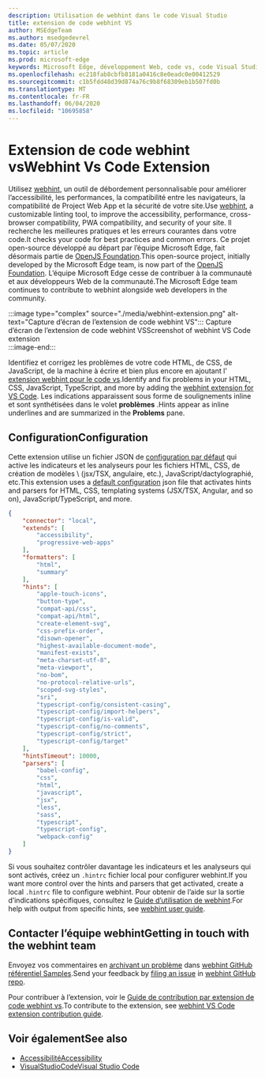 ```yaml
---
description: Utilisation de webhint dans le code Visual Studio
title: extension de code webhint VS
author: MSEdgeTeam
ms.author: msedgedevrel
ms.date: 05/07/2020
ms.topic: article
ms.prod: microsoft-edge
keywords: Microsoft Edge, développement Web, code vs, code Visual Studio, webhint
ms.openlocfilehash: ec218fab8cbfb8181a0416c8e0eadc0e00412529
ms.sourcegitcommit: c1b5fdd48d39d874a76c9b8f68309eb1b507fd0b
ms.translationtype: MT
ms.contentlocale: fr-FR
ms.lasthandoff: 06/04/2020
ms.locfileid: "10695858"
---
```

# <span data-ttu-id="24656-104">Extension de code webhint vs</span><span class="sxs-lookup"><span data-stu-id="24656-104">Webhint Vs Code Extension</span></span>  

<span data-ttu-id="24656-105">Utilisez [webhint][WebhintMain], un outil de débordement personnalisable pour améliorer l’accessibilité, les performances, la compatibilité entre les navigateurs, la compatibilité de Project Web App et la sécurité de votre site.</span><span class="sxs-lookup"><span data-stu-id="24656-105">Use [webhint][WebhintMain], a customizable linting tool, to improve the accessibility, performance, cross-browser compatibility, PWA compatibility, and security of your site.</span></span>  <span data-ttu-id="24656-106">Il recherche les meilleures pratiques et les erreurs courantes dans votre code.</span><span class="sxs-lookup"><span data-stu-id="24656-106">It checks your code for best practices and common errors.</span></span> <span data-ttu-id="24656-107">Ce projet open-source développé au départ par l’équipe Microsoft Edge, fait désormais partie de [OpenJS Foundation][OpenjsFoundation].</span><span class="sxs-lookup"><span data-stu-id="24656-107">This open-source project, initially developed by the Microsoft Edge team, is now part of the [OpenJS Foundation][OpenjsFoundation].</span></span>  <span data-ttu-id="24656-108">L’équipe Microsoft Edge cesse de contribuer à la communauté et aux développeurs Web de la communauté.</span><span class="sxs-lookup"><span data-stu-id="24656-108">The Microsoft Edge team continues to contribute to webhint alongside web developers in the community.</span></span>  

:::image type="complex" source="./media/webhint-extension.png" alt-text="Capture d’écran de l’extension de code webhint VS":::
   <span data-ttu-id="24656-110">Capture d’écran de l’extension de code webhint VS</span><span class="sxs-lookup"><span data-stu-id="24656-110">Screenshot of webhint VS Code extension</span></span>  
:::image-end:::

<!--![Screenshot of webhint VS Code extension][ImageWebhintExtension]  -->  

<span data-ttu-id="24656-111">Identifiez et corrigez les problèmes de votre code HTML, de CSS, de JavaScript, de la machine à écrire et bien plus encore en ajoutant l' [extension webhint pour le code vs][VisualstudioMarketplaceWebhint].</span><span class="sxs-lookup"><span data-stu-id="24656-111">Identify and fix problems in your HTML, CSS, JavaScript, TypeScript, and more by adding the [webhint extension for VS Code][VisualstudioMarketplaceWebhint].</span></span>  <span data-ttu-id="24656-112">Les indications apparaissent sous forme de soulignements inline et sont synthétisées dans le volet **problèmes** .</span><span class="sxs-lookup"><span data-stu-id="24656-112">Hints appear as inline underlines and are summarized in the **Problems** pane.</span></span>  

## <span data-ttu-id="24656-113">Configuration</span><span class="sxs-lookup"><span data-stu-id="24656-113">Configuration</span></span>  

<span data-ttu-id="24656-114">Cette extension utilise un fichier JSON de [configuration par défaut][GithubWebhintioIndexjson] qui active les indicateurs et les analyseurs pour les fichiers HTML, CSS, de création de modèles \ (jsx/TSX, angulaire, etc.), JavaScript/dactylographié, etc.</span><span class="sxs-lookup"><span data-stu-id="24656-114">This extension uses a [default configuration][GithubWebhintioIndexjson] json file that activates hints and parsers for HTML, CSS, templating systems \(JSX/TSX, Angular, and so on\), JavaScript/TypeScript, and more.</span></span>  

```json
{
    "connector": "local",
    "extends": [
        "accessibility",
        "progressive-web-apps"
    ],
    "formatters": [
        "html",
        "summary"
    ],
    "hints": [
        "apple-touch-icons",
        "button-type",
        "compat-api/css",
        "compat-api/html",
        "create-element-svg",
        "css-prefix-order",
        "disown-opener",
        "highest-available-document-mode",
        "manifest-exists",
        "meta-charset-utf-8",
        "meta-viewport",
        "no-bom",
        "no-protocol-relative-urls",
        "scoped-svg-styles",
        "sri",
        "typescript-config/consistent-casing",
        "typescript-config/import-helpers",
        "typescript-config/is-valid",
        "typescript-config/no-comments",
        "typescript-config/strict",
        "typescript-config/target"
    ],
    "hintsTimeout": 10000,
    "parsers": [
        "babel-config",
        "css",
        "html",
        "javascript",
        "jsx",
        "less",
        "sass",
        "typescript",
        "typescript-config",
        "webpack-config"
    ]
}
```  

<span data-ttu-id="24656-115">Si vous souhaitez contrôler davantage les indicateurs et les analyseurs qui sont activés, créez un `.hintrc` fichier local pour configurer webhint.</span><span class="sxs-lookup"><span data-stu-id="24656-115">If you want more control over the hints and parsers that get activated, create a local `.hintrc` file to configure webhint.</span></span>  <span data-ttu-id="24656-116">Pour obtenir de l’aide sur la sortie d’indications spécifiques, consultez le [Guide d’utilisation de webhint][WebhintDocsUserguideConfiguringSummary].</span><span class="sxs-lookup"><span data-stu-id="24656-116">For help with output from specific hints, see [webhint user guide][WebhintDocsUserguideConfiguringSummary].</span></span>  

## <span data-ttu-id="24656-117">Contacter l’équipe webhint</span><span class="sxs-lookup"><span data-stu-id="24656-117">Getting in touch with the webhint team</span></span>  

<span data-ttu-id="24656-118">Envoyez vos commentaires en [archivant un problème][GithubWebhintioIssuesNew] dans [webhint GitHub référentiel Samples][GithubWebhintio].</span><span class="sxs-lookup"><span data-stu-id="24656-118">Send your feedback by [filing an issue][GithubWebhintioIssuesNew] in [webhint GitHub repo][GithubWebhintio].</span></span>  

<span data-ttu-id="24656-119">Pour contribuer à l’extension, voir le [Guide de contribution par extension de code webhint vs][GithubWebhintioExtensionVscodeContributing].</span><span class="sxs-lookup"><span data-stu-id="24656-119">To contribute to the extension, see [webhint VS Code extension contribution guide][GithubWebhintioExtensionVscodeContributing].</span></span>  

## <span data-ttu-id="24656-120">Voir également</span><span class="sxs-lookup"><span data-stu-id="24656-120">See also</span></span>  

*   [<span data-ttu-id="24656-121">Accessibilité</span><span class="sxs-lookup"><span data-stu-id="24656-121">Accessibility</span></span>][AccessibilityIndex]  
*   [<span data-ttu-id="24656-122">VisualStudioCode</span><span class="sxs-lookup"><span data-stu-id="24656-122">Visual Studio Code</span></span>][VisualstudiocodeIndex]  

<!-- image links -->  

<!--[ImageWebhintExtension]: ./media/webhint-extension.png "Screenshot of webhint VS Code extension"  -->  

<!--links -->  

[AccessibilityIndex]: /microsoft-edge/accessibility "Accessibilité | Documents Microsoft"  

[VisualstudiocodeIndex]: /microsoft-edge/visual-studio-code/index "Code Visual Studio | Documents Microsoft"  

[GithubWebhintio]: https://github.com/webhintio/hint "webhint | GitHub"  
[GithubWebhintioExtensionVscodeContributing]: https://github.com/webhintio/hint/blob/master/packages/extension-vscode/CONTRIBUTING.md "Contributeurs: webhint | GitHub"  
[GithubWebhintioIndexjson]: https://github.com/webhintio/hint/blob/master/packages/configuration-development/index.json "index. JSON-webhintio/Hint | GitHub"
[GithubWebhintioIssuesNew]: https://github.com/webhintio/hint/issues/new "Nouveaux problèmes-webhintio/Hint | GitHub"  

[VisualstudioMarketplaceWebhint]: https://marketplace.visualstudio.com/items?itemName=webhint.vscode-webhint "webhint | Visual Studio Marketplace"  

[OpenjsFoundation]:  https://openjsf.org "OpenJS Foundation"  

[WebhintDocsUserguideConfiguringSummary]: https://webhint.io/docs/user-guide/configuring-webhint/summary "Configuration de webhint | Documentation webhint"  
[WebhintMain]:  https://webhint.io "Astuce"  
